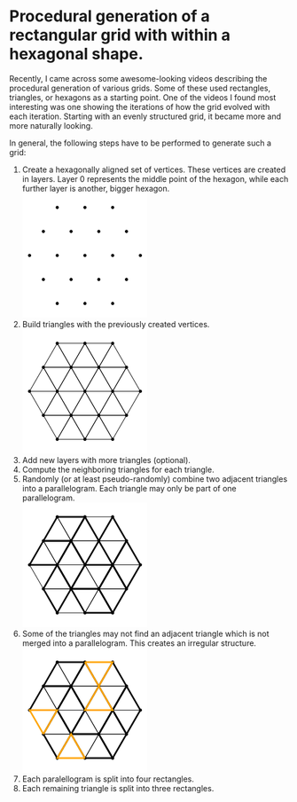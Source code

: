 # Procedural generation of a rectangular grid with within a hexagonal shape.

Recently, I came across some awesome-looking videos describing the procedural generation of various grids. Some of these used rectangles, triangles, or hexagons as a starting point. One of the videos I found most interesting was one showing the iterations of how the grid evolved with each iteration. Starting with an evenly structured grid, it became more and more naturally looking. 

In general, the following steps have to be performed to generate such a grid:

1. Create a hexagonally aligned set of vertices. These vertices are created in layers. Layer 0 represents the middle point of the hexagon, while each further layer is another, bigger hexagon.    
   ![Set of hexagonally aligned vertices in a set of layers](/example/010_vertices.png "Set of hexagonally aligned vertices in a set of layers")  
3. Build triangles with the previously created vertices. 
   ![Triangles connecting the previously created vertices](/example/010_triangles.png "Triangles connecting the previously created vertices")  
5. Add new layers with more triangles (optional). 
6. Compute the neighboring triangles for each triangle.
7. Randomly (or at least pseudo-randomly) combine two adjacent triangles into a parallelogram. Each triangle may only be part of one parallelogram.  
   ![Parallelograms merging two triangles](/example/010_parallelogram.png "Parallelograms merging two triangles") 
9. Some of the triangles may not find an adjacent triangle which is not merged into a parallelogram. This creates an irregular structure.  
    ![Unmerged triangles highlighted in yellow color](/example/010_unmerged.png "Unmerged triangles highlighted in yellow color") 
11. Each paralellogram is split into four rectangles.
12. Each remaining triangle is split into three rectangles.
